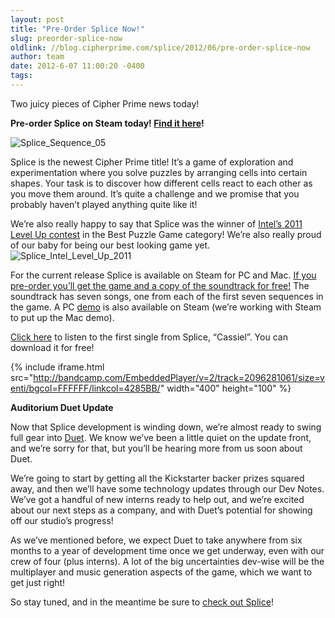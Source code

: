 ```yaml
---
layout: post
title: "Pre-Order Splice Now!"
slug: preorder-splice-now
oldlink: //blog.cipherprime.com/splice/2012/06/pre-order-splice-now
author: team
date: 2012-6-07 11:00:20 -0400
tags: 
---
```


Two juicy pieces of Cipher Prime news today!

**Pre-order Splice on Steam today! [Find it here](http://store.steampowered.com/app/209790/)!**

![Splice_Sequence_05](/img/blog/Screen-shot-2012-06-07-at-2.47.19-PM.png "Splice_Sequence_05")

Splice is the newest Cipher Prime title! It’s a game of exploration and experimentation where you solve puzzles by arranging cells into certain shapes. Your task is to discover how different cells react to each other as you move them around. It’s quite a challenge and we promise that you probably haven’t played anything quite like it!

We’re also really happy to say that Splice was the winner of [Intel’s 2011 Level Up contest](http://software.intel.com/sites/campaigns/levelup2011/) in the Best Puzzle Game category! We’re also really proud of our baby for being our best looking game yet.![Splice_Intel_Level_Up_2011](/img/blog/560451_10151179543688858_1609786624_n.jpg "Splice_Intel_Level_Up_2011")

For the current release Splice is available on Steam for PC and Mac. [If you pre-order you’ll get the game and a copy of the soundtrack for free!](http://store.steampowered.com/app/209790/) The soundtrack has seven songs, one from each of the first seven sequences in the game. A PC [demo](http://store.steampowered.com/app/209790/) is also available on Steam (we’re working with Steam to put up the Mac demo).

[Click here](http://cipherprime.bandcamp.com/track/cassiel) to listen to the first single from Splice, “Cassiel”. You can download it for free!

{% include iframe.html src="http://bandcamp.com/EmbeddedPlayer/v=2/track=2096281061/size=venti/bgcol=FFFFFF/linkcol=4285BB/" width="400" height="100" %}

**Auditorium Duet Update**

Now that Splice development is winding down, we’re almost ready to swing full gear into [Duet](http://www.kickstarter.com/projects/761471459/auditorium-2-duet). We know we’ve been a little quiet on the update front, and we’re sorry for that, but you’ll be hearing more from us soon about Duet.

We’re going to start by getting all the Kickstarter backer prizes squared away, and then we’ll have some technology updates through our Dev Notes. We’ve got a handful of new interns ready to help out, and we’re excited about our next steps as a company, and with Duet’s potential for showing off our studio’s progress!

As we’ve mentioned before, we expect Duet to take anywhere from six months to a year of development time once we get underway, even with our crew of four (plus interns). A lot of the big uncertainties dev-wise will be the multiplayer and music generation aspects of the game, which we want to get just right!

So stay tuned, and in the meantime be sure to [check out Splice](http://store.steampowered.com/app/209790/)!
